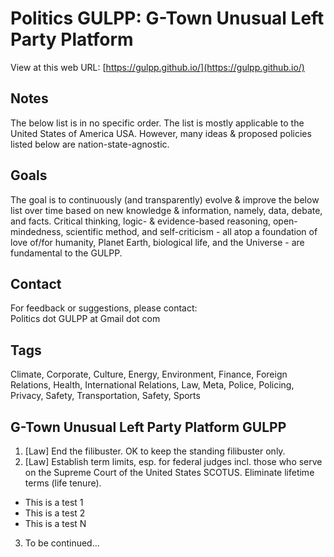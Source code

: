 # Politics GULPP: G-Town Unusual Left Party Platform
View at this web URL: [https://gulpp.github.io/](https://gulpp.github.io/)

## Notes
The below list is in no specific order. The list is mostly applicable to the United States of America USA. However, many ideas & proposed policies listed below are nation-state-agnostic.

## Goals
The goal is to continuously (and transparently) evolve & improve the below list over time based on new knowledge & information, namely, data, debate, and facts. Critical thinking, logic- & evidence-based reasoning, open-mindedness, scientific method, and self-criticism - all atop a foundation of love of/for humanity, Planet Earth, biological life, and the Universe - are fundamental to the GULPP.

## Contact
For feedback or suggestions, please contact:  
Politics dot GULPP at Gmail dot com

## Tags
Climate, Corporate, Culture, Energy, Environment, Finance, Foreign Relations, Health, International Relations, Law, Meta, Police, Policing, Privacy, Safety, Transportation, Safety, Sports

## G-Town Unusual Left Party Platform GULPP
1. [Law] End the filibuster. OK to keep the standing filibuster only.
2. [Law] Establish term limits, esp. for federal judges incl. those who serve on the Supreme Court of the United States SCOTUS. Eliminate lifetime terms (life tenure).
- This is a test 1
- This is a test 2
- This is a test N
3. To be continued...
